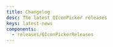 ```yaml
---
title: Changelog
desc: The latest QIconPicker releases
keys: latest-news
components:
  - releases/QIconPickerReleases
---
```

<q-iconpicker-releases class="q-mt-sm"/>
